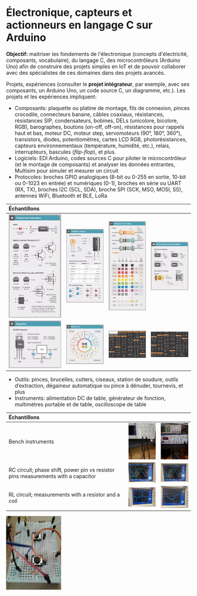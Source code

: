 # Électronique, capteurs et actionneurs en langage C sur Arduino

**Objectif:** maitriser les fondements de l'électronique (concepts d'électricité, composants, vocabulaire), du langage C, des microcontrôleurs (Arduino Uno) afin de construire des projets simples en IoT et de pouvoir collaborer avec des spécialistes de ces domaines dans des projets avancés.

Projets, expériences (consulter le **projet intégrateur**, par exemple, avec ses composants, un Arduino Uno, un code source C, un diagramme, etc.). Les projets et les expériences impliquent:

- Composants: plaquette ou platine de montage, fils de connexion, pinces crocodile, connecteurs banane,  câbles coaxiaux, résistances, résistances SIP, condensateurs, bobines, DELs (unicolore, bicolore, RGB), barographes, boutons (on-off, off-on), résistances pour rappels haut et bas, moteur DC, moteur step, servomoteurs (90°, 180°, 360°), transistors, diodes, potentiomètres, cartes LCD RGB, photorésistances, capteurs environnementaux (température, humidité, etc.), relais, interrupteurs, bascules (*flip-flop*), et plus.
- Logiciels: EDI Arduino, codes sources C pour piloter le microcontrôleur (et le montage de composants) et analyser les données entrantes, Multisim pour simuler et mesurer un circuit
- Protocoles: broches GPIO analogiques (8-bit ou 0-255 en sortie, 10-bit ou 0-1023 en entrée) et numériques (0-1), broches en série ou UART (RX, TX), broches I2C (SCL, SDA), broche SPI (SCK, MSO, MOSI, SS), antennes WiFi, Bluetooth et BLE, LoRa

| Échantillons  |   |   |   |
|:---|:---|:---|:---|
| <img src="img/ampere_transistors.jpg" alt="" width="200">  | <img src="img/farad_capacitors.jpg" alt="" width="200">  | <img src="img/ohm_resistors.jpg" alt="" width="200">  | <img src="img/ohm_resistors2.jpg" alt="" width="200">  |
| <img src="img/volt_regulators.jpg" alt="" width="200">  | <img src="img/laws.jpg" alt="" width="200">  | <img src="img/schema_a.jpg" alt="" width="200">  | <img src="img/schema_b.jpg" alt="" width="200">  |

- Outils: pinces, brucelles, cutters, ciseaux, station de soudure, outils d’extraction, dégaineur automatique ou pince à dénuder, tournevis, et plus
- Instruments: alimentation DC de table, générateur de fonction, multimètres portable et de table, oscilloscope de table

| Échantillons  |   |   |
|:---|:---|:---|
| Bench instruments  | <img src="img/instruments_1.jpg" alt="" width="150">  | <img src="img/instruments_2.jpg" alt="" width="150">  |
| RC circuit; phase shift, power pin vs resistor pins measurements with a capacitor  | <img src="img/oscilloscope_amp_per_freq1.jpg" alt="" width="150">  | <img src="img/oscilloscope_amp_per_freq2.jpg" alt="" width="150">  |
| RL circuit; measurements with a resistor and a coil  | <img src="img/oscilloscope_amp_per_freq3.jpg" alt="" width="150">  | <img src="img/oscilloscope_amp_per_freq4.jpg" alt="" width="150">  |

<img src="img/rappel_haut.jpg" alt="" width="150">

<img src="img/rappel_bas.jpg" alt="" width="150">


